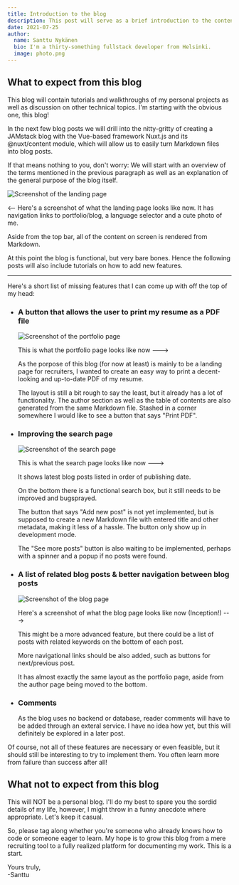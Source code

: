 ```yaml
---
title: Introduction to the blog
description: This post will serve as a brief introduction to the content and purpose of this blog
date: 2021-07-25
author:
  name: Santtu Nykänen
  bio: I'm a thirty-something fullstack developer from Helsinki.
  image: photo.png
---
```


## What to expect from this blog

This blog will contain tutorials and walkthroughs of my personal projects as well as
discussion on other technical topics. I'm starting with the obvious one, this blog!

In the next few blog posts we will drill into the nitty-gritty of creating a JAMstack
blog with the Vue-based framework Nuxt.js and its @nuxt/content module, which will
allow us to easily turn Markdown files into blog posts.

If that means nothing to you, don't worry: We will start with an overview of the terms
mentioned in the previous paragraph as well as an explanation of the general purpose
of the blog itself.

<img src="index.png" class="float-left mr-3" alt="Screenshot of the landing page" />

<-- Here's a screenshot of what the landing page looks like now. It has navigation
links to portfolio/blog, a language selector and a cute photo of me.

Aside from the top bar, all of the content on screen is rendered from Markdown.

At this point the blog is functional, but very bare bones. Hence the following posts
will also include tutorials on how to add new features.

***

Here's a short list of missing features that I can come up with off the top of my head:
* ### A button that allows the user to print my resume as a PDF file  
  <img src="portfolio.png" class="float-right ml-3" alt="Screenshot of the portfolio page" />
  
  This is what the portfolio page looks like now --->
 
  As the porpose of this blog (for now at least) is mainly to be a landing page
  for recruiters, I wanted to create an easy way to print a decent-looking and
  up-to-date PDF of my resume.

  The layout is still a bit rough to say the least, but it already has a lot of
  functionality. The author section as well as the table of contents are also
  generated from the same Markdown file. Stashed in a corner somewhere I would
  like to see a button that says "Print PDF".
* ### Improving the search page  
  <img src="search.png" class="float-right ml-3" alt="Screenshot of the search page" />

  This is what the search page looks like now --->
  
  It shows latest blog posts listed
  in order of publishing date.

  On the bottom there is a functional search box, but it still needs to be improved
  and bugsprayed.  

  The button that says "Add new post" is not yet implemented, but is supposed to
  create a new Markdown file with entered title and other metadata, making it less
  of a hassle. The button only show up in development mode.

  The "See more posts" button is also waiting to be implemented, perhaps with a
  spinner and a popup if no posts were found.
* ### A list of related blog posts & better navigation between blog posts 
  <img src="blog.png" class="float-right ml-3" alt="Screenshot of the blog page" />

  Here's a screenshot of what the blog page looks like now (Inception!) --->

  This might be a more advanced feature, but there could be a list of posts with
  related keywords on the bottom of each post.

  More navigational links should be also added, such as buttons for next/previous
  post.

  It has almost exactly the same layout as the portfolio page, aside from the author
  page being moved to the bottom.
* ### Comments  
  As the blog uses no backend or database, reader comments will have to be added
  through an exteral service. I have no idea how yet, but this will definitely be
  explored in a later post.

Of course, not all of these features are necessary or even feasible, but it should
still be interesting to try to implement them. You often learn more from failure than
success after all!

## What not to expect from this blog

This will NOT be a personal blog. I'll do my best to spare you the sordid details of
my life, however, I might throw in a funny anecdote where appropriate. Let's keep it
casual.

So, please tag along whether you're someone who already knows how to code or someone
eager to learn. My hope is to grow this blog from a mere recruiting tool to a fully
realized platform for documenting my work. This is a start.

Yours truly,  
-Santtu
